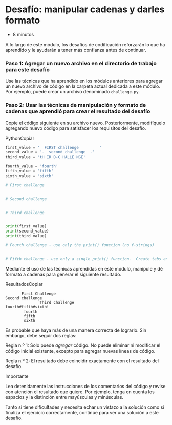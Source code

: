 # Desafío: manipular cadenas y darles formato

- 8 minutos

A lo largo de este módulo, los desafíos de codificación reforzarán lo que ha aprendido y le ayudarán a tener más confianza antes de continuar.

### Paso 1: Agregar un nuevo archivo en el directorio de trabajo para este desafío

Use las técnicas que ha aprendido en los módulos anteriores para agregar un nuevo archivo de código en la carpeta actual dedicada a este módulo. Por ejemplo, puede crear un archivo denominado `challenge.py`.

### Paso 2: Usar las técnicas de manipulación y formato de cadenas que aprendió para crear el resultado del desafío

Copie el código siguiente en su archivo nuevo. Posteriormente, modifíquelo agregando nuevo código para satisfacer los requisitos del desafío.

PythonCopiar

```python
first_value = '  FIRST challenge         '
second_value = '-  second challenge  -'
third_value = 'tH IR D-C HALLE NGE'

fourth_value = 'fourth'
fifth_value = 'fifth'
sixth_value = 'sixth'

# First challenge


# Second challenge


# Third challenge


print(first_value)
print(second_value)
print(third_value)

# Fourth challenge - use only the print() function (no f-strings)


# Fifth challenge - use only a single print() function.  Create tabs and new lines using f-strings.
```

Mediante el uso de las técnicas aprendidas en este módulo, manipule y dé formato a cadenas para generar el siguiente resultado.

ResultadosCopiar

```output
       First Challenge        
Second challenge
               Third challenge
fourth#fifth#sixth!
        fourth
        fifth
        sixth
```

Es probable que haya más de una manera correcta de lograrlo. Sin embargo, debe seguir dos reglas:

Regla n.º 1: Solo puede *agregar* código. No puede eliminar ni modificar el código inicial existente, excepto para agregar nuevas líneas de código.

Regla n.º 2: El resultado debe coincidir exactamente con el resultado del desafío.

 Importante

Lea detenidamente las instrucciones de los comentarios del código y revise con atención el resultado que quiere. Por ejemplo, tenga en cuenta los espacios y la distinción entre mayúsculas y minúsculas.

Tanto si tiene dificultades y necesita echar un vistazo a la solución como si finaliza el ejercicio correctamente, continúe para ver una solución a este desafío.
